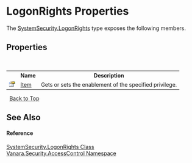 # LogonRights Properties
 

The <a href="3db47a0d-4f08-7235-620f-8970ed7885de">SystemSecurity.LogonRights</a> type exposes the following members.


## Properties
&nbsp;<table><tr><th></th><th>Name</th><th>Description</th></tr><tr><td>![Public property](media/pubproperty.gif "Public property")</td><td><a href="75fa5608-6dfd-c36b-2c76-1ca28a6c6597">Item</a></td><td>
Gets or sets the enablement of the specified privilege.</td></tr></table>&nbsp;
<a href="#logonrights-properties">Back to Top</a>

## See Also


#### Reference
<a href="3db47a0d-4f08-7235-620f-8970ed7885de">SystemSecurity.LogonRights Class</a><br /><a href="62a937f8-234b-6e15-2f22-272a8ae206a7">Vanara.Security.AccessControl Namespace</a><br />